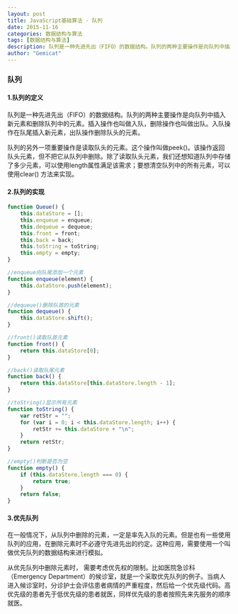 ```yaml
---
layout: post
title: JavaScript基础算法 - 队列
date: 2015-11-16
categories: 数据结构与算法
tags: [数据结构与算法]
description: 队列是一种先进先出（FIFO）的数据结构。队列的两种主要操作是向队列中插入新元素和删除队列中的元素。插入操作也叫做入队，删除操作也叫做出队。入队操作在队尾插入新元素，出队操作删除队头的元素...
author: "Gemicat"
---
```


### 队列

#### 1.队列的定义

队列是一种先进先出（FIFO）的数据结构。队列的两种主要操作是向队列中插入新元素和删除队列中的元素。插入操作也叫做入队，删除操作也叫做出队。入队操作在队尾插入新元素，出队操作删除队头的元素。

队列的另外一项重要操作是读取队头的元素。这个操作叫做peek()。该操作返回队头元素，但不把它从队列中删除。除了读取队头元素，我们还想知道队列中存储了多少元素，可以使用length属性满足该需求；要想清空队列中的所有元素，可以使用clear() 方法来实现。

#### 2.队列的实现

```javascript
function Queue() {
    this.dataStore = [];
    this.enqueue = enqueue;
    this.dequeue = dequeue;
    this.front = front;
    this.back = back;
    this.toString = toString;
    this.empty = empty;
}

//enqueue向队尾添加一个元素
function enqueue(element) {
    this.dataStore.push(element);
}

//dequeue()删除队首的元素
function dequeue() {
    this.dataStore.shift();
}

//front()读取队首元素
function front() {
    return this.dataStore[0];
}

//back()读取队尾元素
function back() {
    return this.dataStore[this.dataStore.length - 1];
}

//toString()显示所有元素
function toString() {
    var retStr = "";
    for (var i = 0; i < this.dataStore.length; i++) {
        retStr += this.dataStore + "\n";
    }
    return retStr;
}

//empty()判断是否为空
function empty() {
    if (this.dataStore.length === 0) {
        return true;
    }
    return false;
}
```

#### 3.优先队列

在一般情况下，从队列中删除的元素，一定是率先入队的元素。但是也有一些使用队列的应用，在删除元素时不必遵守先进先出的约定。这种应用，需要使用一个叫做优先队列的数据结构来进行模拟。

从优先队列中删除元素时， 需要考虑优先权的限制。比如医院急诊科（Emergency
Department）的候诊室，就是一个采取优先队列的例子。当病人进入候诊室时，分诊护士会评估患者病情的严重程度，然后给一个优先级代码。高优先级的患者先于低优先级的患者就医，同样优先级的患者按照先来先服务的顺序就医。




